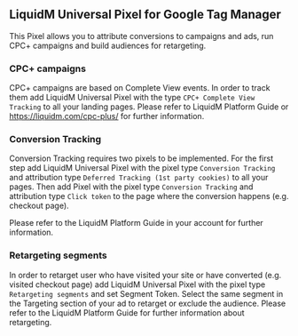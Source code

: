 ## LiquidM Universal Pixel for Google Tag Manager

This Pixel allows you to attribute conversions to campaigns and ads, run CPC+ campaigns and build audiences for retargeting. 
  
### CPC+ campaigns

CPC+ campaigns are based on Complete View events. In order to track them add LiquidM Universal Pixel with the type `CPC+ Complete View Tracking` to all your landing pages. Please refer to LiquidM Platform Guide or https://liquidm.com/cpc-plus/ for further information.

### Conversion Tracking

Conversion Tracking requires two pixels to be implemented. For the first step add LiquidM Universal Pixel with the pixel type `Conversion Tracking` and attribution type `Deferred Tracking (1st party cookies)` to all your pages. Then add Pixel with the pixel type `Conversion Tracking` and attribution type `Click token` to the page where the conversion happens (e.g. checkout page). 

Please refer to the LiquidM Platform Guide in your account for further information.

### Retargeting segments

In order to retarget user who have visited your site or have converted (e.g. visited checkout page) add LiquidM Universal Pixel with the pixel type `Retargeting segments` and set Segment Token. Select the same segment in the Targeting section of your ad to retarget or exclude the audience. Please refer to the LiquidM Platform Guide for further information about retargeting.
